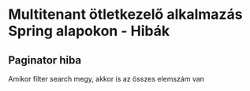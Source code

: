 # Multitenant ötletkezelő alkalmazás Spring alapokon - Hibák

## Paginator hiba

Amikor filter search megy, akkor is az összes elemszám van
